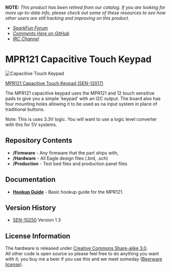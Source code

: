**NOTE:** *This product has been retired from our catalog. If you are looking for more up-to-date info, please check out some of these resources to see how other users are still hacking and improving on this product.*
* *[SparkFun Forum](https://forum.sparkfun.com/)*
* *[Comments Here on GitHub](https://github.com/sparkfun/MPR121_Capacitive_Touch_Keypad/issues)*
* *[IRC Channel](https://www.sparkfun.com/news/263)*

MPR121 Capacitive Touch Keypad
==============================

![Capacitive Touch Keypad](https://dlnmh9ip6v2uc.cloudfront.net/images/products/1/2/0/1/7/12017-01.jpg)

[MPR121 Capacitive Touch Keypad (SEN-12017)](https://www.sparkfun.com/products/12017)

The MPR121 capacitive keypad uses the MPR121 and 12 touch sensitive pads to give you a simple 'keypad' with an I2C output. The board 
also has four mounting holes allowing it to be used as na input system in place of traditional buttons. 

Note: This is uses 3.3V logic. You will want to use a logic level converter with this for 5V systems. 

Repository Contents
-------------------
* **/Firmware** - Any firmware that the part ships with, 
* **/Hardware** - All Eagle design files (.brd, .sch)
* **/Production** - Test bed files and production panel files

Documentation
--------------
* **[Hookup Guide](https://learn.sparkfun.com/tutorials/mpr121-hookup-guide)** - Basic hookup guide for the MPR121.

Version History
---------------
* [SEN-10250](https://www.sparkfun.com/products/10250) Version 1.3


License Information
-------------------
The hardware is released under [Creative Commons Share-alike 3.0](http://creativecommons.org/licenses/by-sa/3.0/).  
All other code is open source so please feel free to do anything you want with it; you buy me a beer if you use this and we meet someday ([Beerware license](http://en.wikipedia.org/wiki/Beerware)).

